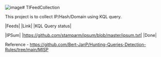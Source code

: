 ![image](https://github.com/deepakray184/TIFeedCollection/assets/22987796/146e75f2-d00f-44bd-a099-15d037f6d44e)# TIFeedCollection

This project is to collect IP/Hash/Domain using KQL query. 

|Feeds| |Link| |KQL Query status|

|IPSum| |https://github.com/stamparm/ipsum/blob/master/ipsum.txt| |Done|



Reference - https://github.com/Bert-JanP/Hunting-Queries-Detection-Rules/tree/main/MISP
